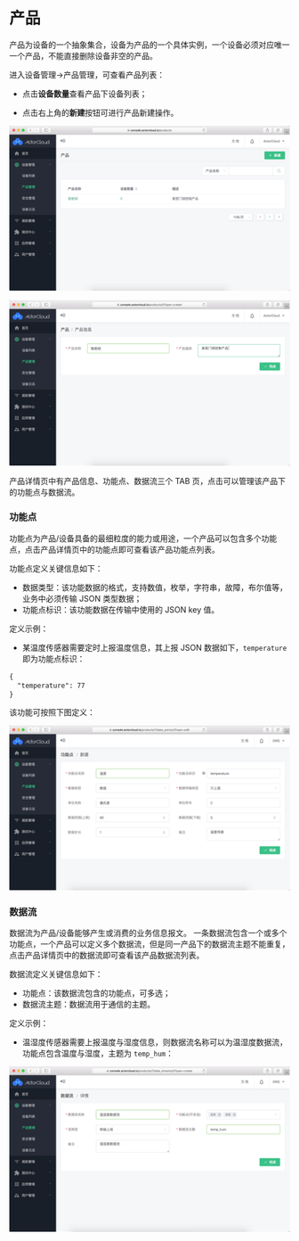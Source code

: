 # 产品

产品为设备的一个抽象集合，设备为产品的一个具体实例，一个设备必须对应唯一一个产品，不能直接删除设备非空的产品。

进入设备管理->产品管理，可查看产品列表：

- 点击**设备数量**查看产品下设备列表；

- 点击右上角的**新建**按钮可进行产品新建操作。

![](/assets/product_list.png)

![](/assets/product_create.png)


产品详情页中有产品信息、功能点、数据流三个 TAB 页，点击可以管理该产品下的功能点与数据流。

### 功能点

功能点为产品/设备具备的最细粒度的能力或用途，一个产品可以包含多个功能点，点击产品详情页中的功能点即可查看该产品功能点列表。


功能点定义关键信息如下：

- 数据类型：该功能数据的格式，支持数值，枚举，字符串，故障，布尔值等，业务中必须传输 JSON 类型数据；
- 功能点标识：该功能数据在传输中使用的 JSON key 值。

定义示例：

- 某温度传感器需要定时上报温度信息，其上报 JSON 数据如下，`temperature` 即为功能点标识：

```
{
  "temperature": 77
}
```

该功能可按照下图定义：

![](/assets/function_create.png)



### 数据流

数据流为产品/设备能够产生或消费的业务信息报文。
一条数据流包含一个或多个功能点，一个产品可以定义多个数据流，但是同一产品下的数据流主题不能重复，点击产品详情页中的数据流即可查看该产品数据流列表。


数据流定义关键信息如下：

- 功能点：该数据流包含的功能点，可多选；
- 数据流主题：数据流用于通信的主题。

定义示例：

- 温湿度传感器需要上报温度与湿度信息，则数据流名称可以为温湿度数据流，功能点包含温度与湿度，主题为 `temp_hum`：

![](/assets/stream_create.png)
